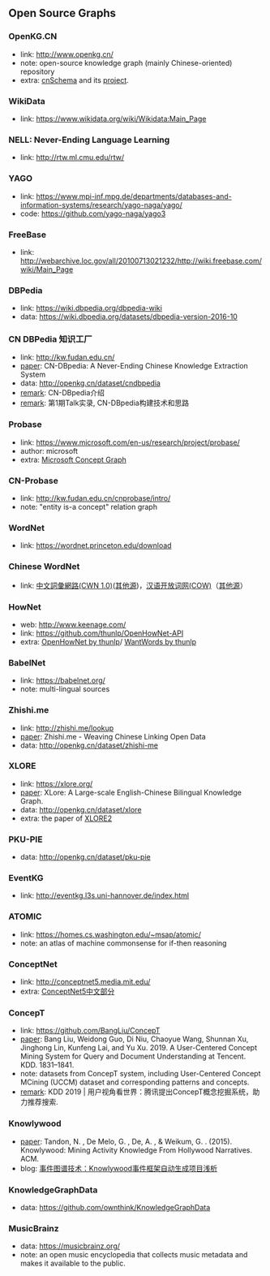 ## **Open Source Graphs**


### OpenKG.CN
  * link: http://www.openkg.cn/
  * note: open-source knowledge graph (mainly Chinese-oriented) repository
  * extra: [cnSchema](http://cnschema.org/) and its [project](https://github.com/cnschema/cnschema).

### WikiData
  * link: https://www.wikidata.org/wiki/Wikidata:Main_Page

### NELL: Never-Ending Language Learning
  * link: http://rtw.ml.cmu.edu/rtw/

### YAGO
  * link: https://www.mpi-inf.mpg.de/departments/databases-and-information-systems/research/yago-naga/yago/
  * code: https://github.com/yago-naga/yago3

### FreeBase
  * link: http://webarchive.loc.gov/all/20100713021232/http://wiki.freebase.com/wiki/Main_Page

### DBPedia
  * link: https://wiki.dbpedia.org/dbpedia-wiki
  * data: https://wiki.dbpedia.org/datasets/dbpedia-version-2016-10

### CN DBPedia 知识工厂
  * link: http://kw.fudan.edu.cn/
  * [paper](https://www.researchgate.net/publication/318144300_CN-DBpedia_A_Never-Ending_Chinese_Knowledge_Extraction_System): CN-DBpedia: A Never-Ending Chinese Knowledge Extraction System
  * data: http://openkg.cn/dataset/cndbpedia
  * [remark](https://mp.weixin.qq.com/s?__biz=MzI0MTI1Nzk1MA==&mid=2651675251&idx=1&sn=9031665d4b66100bf327a8797b7cd457&chksm=f2f7a6c2c5802fd4318b242aa395cf52e59a72a09026f9b91f0ddab6efbe9a1f0732e2d4c6ee#rd): CN-DBpedia介绍
  * [remark](https://www.sohu.com/a/127397409_500659): 第1期Talk实录, CN-DBpedia构建技术和思路

### Probase
  * link: https://www.microsoft.com/en-us/research/project/probase/
  * author: microsoft
  * extra: [Microsoft Concept Graph](https://concept.research.microsoft.com/)
  
### CN-Probase
  * link: http://kw.fudan.edu.cn/cnprobase/intro/
  * note: "entity is-a concept" relation graph

### WordNet
  * link: https://wordnet.princeton.edu/download

### Chinese WordNet
  * link: [中文詞彙網路(CWN 1.0)](http://lope.linguistics.ntu.edu.tw/cwn/#)([其他源](http://openkg.cn/dataset/chinese-wordnet))，[汉语开放词网(COW)](http://compling.hss.ntu.edu.sg/cow/)（[其他源](http://openkg.cn/dataset/wordnet)）

### HowNet
  * web: http://www.keenage.com/
  * link: https://github.com/thunlp/OpenHowNet-API
  * extra: [OpenHowNet by thunlp](https://openhownet.thunlp.org/)/ [WantWords by thunlp](https://wantwords.thunlp.org/home/)

### BabelNet
  * link: https://babelnet.org/
  * note: multi-lingual sources

### Zhishi.me
  * link: http://zhishi.me/lookup
  * [paper](https://www.researchgate.net/publication/221467123_Zhishime_-_Weaving_Chinese_Linking_Open_Data): Zhishi.me - Weaving Chinese Linking Open Data
  * data: http://openkg.cn/dataset/zhishi-me

### XLORE
  * link: https://xlore.org/
  * [paper](https://www.bibsonomy.org/bibtex/2c7ec921813cf9407487af25640b3b96f/dblp): XLore: A Large-scale English-Chinese Bilingual Knowledge Graph.
  * data: http://openkg.cn/dataset/xlore
  * extra: the paper of [XLORE2](http://www.data-intelligence-journal.org/static/publish/F3/91/60/B195E244F29F275C9E6D16DCC9/10.1162dint_a_00003_Hailong_Jin_Im59UJA.pdf)
  
### PKU-PIE
  * data: http://openkg.cn/dataset/pku-pie

### EventKG
  * link: http://eventkg.l3s.uni-hannover.de/index.html

### ATOMIC
  * link: https://homes.cs.washington.edu/~msap/atomic/
  * note: an atlas of machine commonsense for if-then reasoning

### ConceptNet
  * link: http://conceptnet5.media.mit.edu/
  * extra: [ConceptNet5中文部分](http://openkg.cn/dataset/conceptnet5-chinese)

### ConcepT
  * link: https://github.com/BangLiu/ConcepT
  * [paper](https://www.researchgate.net/publication/333259949_A_User-Centered_Concept_Mining_System_for_Query_and_Document_Understanding_at_Tencent): Bang Liu, Weidong Guo, Di Niu, Chaoyue Wang, Shunnan Xu, Jinghong Lin, Kunfeng Lai, and Yu Xu. 2019. A User-Centered Concept Mining System for Query and Document Understanding at Tencent. KDD. 1831–1841.
  * note: datasets from ConcepT system, including User-Centered Concept MCining (UCCM) dataset and corresponding patterns and concepts.
  * [remark](https://cloud.tencent.com/developer/article/1452974): KDD 2019 | 用户视角看世界：腾讯提出ConcepT概念挖掘系统，助力推荐搜索.

### Knowlywood
  * [paper](https://dl.acm.org/doi/10.1145/2806416.2806583): Tandon, N. , De Melo, G. , De, A. , & Weikum, G. . (2015). Knowlywood: Mining Activity Knowledge From Hollywood Narratives. ACM.
  * blog: [事件图谱技术：Knowlywood事件框架自动生成项目浅析](https://mp.weixin.qq.com/s/_ebGXj-M5PTvEl7Eg7aRNw)

### KnowledgeGraphData
  * data: https://github.com/ownthink/KnowledgeGraphData

### MusicBrainz
  * data: https://musicbrainz.org/
  * note: an open music encyclopedia that collects music metadata and makes it available to the public.
